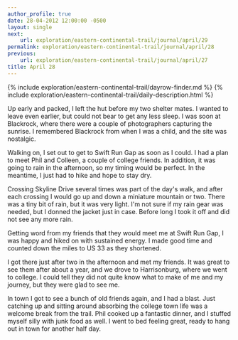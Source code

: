 ```yaml
---
author_profile: true
date: 28-04-2012 12:00:00 -0500
layout: single
next:
    url: exploration/eastern-continental-trail/journal/april/29
permalink: exploration/eastern-continental-trail/journal/april/28
previous:
    url: exploration/eastern-continental-trail/journal/april/27
title: April 28
---
```

{% include exploration/eastern-continental-trail/dayrow-finder.md %}
{% include exploration/eastern-continental-trail/daily-description.html %}

Up early and packed, I left the hut before my two shelter mates. I wanted to leave even earlier, but could not bear to get any less sleep. I was soon at Blackrock, where there were a couple of photographers capturing the sunrise. I remembered Blackrock from when I was a child, and the site was nostalgic.

Walking on, I set out to get to Swift Run Gap as soon as I could. I had a plan to meet Phil and Colleen, a couple of college friends. In addition, it was going to rain in the afternoon, so my timing would be perfect. In the meantime, I just had to hike and hope to stay dry.

Crossing Skyline Drive several times was part of the day's walk, and after each crossing I would go up and down a miniature mountain or two. There was a tiny bit of rain, but it was very light. I'm not sure if my rain gear was needed, but I donned the jacket just in case. Before long I took it off and did not see any more rain.

Getting word from my friends that they would meet me at Swift Run Gap, I was happy and hiked on with sustained energy. I made good time and counted down the miles to US 33 as they shortened.

I got there just after two in the afternoon and met my friends. It was great to see them after about a year, and we drove to Harrisonburg, where we went to college. I could tell they did not quite know what to make of me and my journey, but they were glad to see me.

In town I got to see a bunch of old friends again, and I had a blast. Just catching up and sitting around absorbing the college town life was a welcome break from the trail. Phil cooked up a fantastic dinner, and I stuffed myself silly with junk food as well. I went to bed feeling great, ready to hang out in town for another half day.